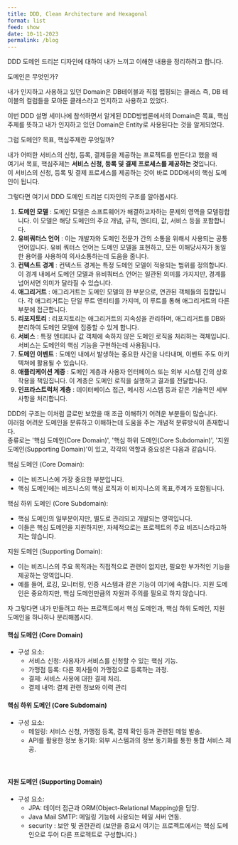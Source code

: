 ```yaml
---
title: DDD, Clean Architecture and Hexagonal
format: list
feed: show
date: 10-11-2023
permalink: /blog
---
```


DDD 도메인 드리븐 디자인에 대하여 내가 느끼고 이해한 내용을 정리하려고 합니다.

도메인은 무엇인가?

내가 인지하고 사용하고 있던 Domain은 DB테이블과 직접 맵핑되는 클래스 즉, DB 테이블의 컬럼들을 모아둔 클래스라고 인지하고 사용하고 있었다.

이번 DDD 설명 세미나에 참석하면서 알게된 DDD방법론에서의 Domain은 목표, 핵심주제를 뜻하고 내가 인지하고 있던 Domain은 Entity로 사용된다는 것을 알게되었다. <br>

그럼 도메인? 목표, 핵심주제란 무엇일까?<br>

내가 어떠한 서비스의 신청, 등록, 결제등을 제공하는 프로젝트를 만든다고 했을 때 <br>
여기서 목표, 핵심주제는 **서비스 신청, 등록 및 결제 프로세스를 제공하는 것**입니다. <br>
이 서비스의 신청, 등록 및 결제 프로세스를 제공하는 것이 바로 DDD에서의 핵심 도메인이 됩니다. <br>

그렇다면 여기서 DDD 도메인 드리븐 디자인의 구조를 알아봅시다.

1. **도메인 모델** : 도메인 모델은 소프트웨어가 해결하고자하는 문제의 영역을 모델링합니다. 이 모델은 해당 도메인의 주요 개념, 규칙, 엔티티, 값, 서비스 등을 포함합니다.
2. **유비쿼터스 언어** : 이는 개발자와 도메인 전문가 간의 소통을 위해서 사용되는 공통 언어입니다. 유비 쿼터스 언어는 도메인 모델을 표현하고, 모든 이해당사자가 동일한 용어를 사용하여 의사소통하는데 도움을 줍니다.
3. **컨텍스트 경계** : 컨텍스트 경계는 특정 도메인 모델이 적용되는 범위를 정의합니다. 이 경계 내에서 도메인 모델과 유비쿼터스 언어는 일관된 의미를 가지지만, 경계를 넘어서면 의미가 달라질 수 있습니다.
4. **애그리거트** : 애그리거트는 도메인 모델의 한 부분으로, 연관된 객체들의 집합입니다. 각 애그리거트는 단일 루트 엔티티를 가지며, 이 루트를 통해 애그리거트의 다른 부분에 접근합니다.
5. **리포지토리** : 리포지토리는 애그리거트의 지속성을 관리하며, 애그리거트를 DB와 분리하여 도메인 모델에 집중할 수 있게 합니다.
6. **서비스** : 특정 엔티티나 값 객체에 속하지 않은 도메인 로직을 처리하는 객체입니다. 서비스는 도메인의 핵심 기능을 구현하는데 사용됩니다.
7. **도메인 이벤트** : 도메인 내에서 발생하는 중요한 사건을 나타내며, 이벤트 주도 아키텍쳐에 활용될 수 있습니다.
8. **애플리케이션 계증** : 도메인 계층과 사용자 인터페이스 또는 외부 시스템 간의 상호작용을 책임집니다. 이 계층은 도메인 로직을 실행하고 결과를 전달합니다.
9. **인프라스트럭처 계층** : 데이터베이스 접근, 메시징 시스템 등과 같은 기술적인 세부 사항을 처리합니다.

DDD의 구조는 이처럼 글로만 보았을 때 조금 이해하기 어려운 부분들이 많습니다.<br>
이러첨 어려운 도메인을 분류하고 이해하는데 도움을 주는 개념적 분류방식이 존재합니다. <br>
종류로는 '핵심 도메인(Core Domain)', '핵심 하위 도메인(Core Subdomain)', '지원 도메인(Supporting Domain)'이 있고, 각각의 역할과 중요성은 다음과 같습니다.

핵심 도메인 (Core Domain):
- 이는 비즈니스에 가장 중요한 부분입니다. 
- 핵심 도메인에는 비즈니스의 핵심 로직과 이 비지니스의 목표,주제가 포함됩니다.

핵심 하위 도메인 (Core Subdomain): 
- 핵심 도메인의 일부분이지만, 별도로 관리되고 개발되는 영역입니다. 
- 이들은 핵심 도메인을 지원하지만, 자체적으로는 프로젝트의 주요 비즈니스라고하지는 않습니다.

지원 도메인 (Supporting Domain): 
- 이는 비즈니스의 주요 목적과는 직접적으로 관련이 없지만, 필요한 부가적인 기능을 제공하는 영역입니다. 
- 예를 들어, 로깅, 모니터링, 인증 시스템과 같은 기능이 여기에 속합니다. 지원 도메인은 중요하지만, 핵심 도메인만큼의 자원과 주의를 필요로 하지 않습니다.

자 그렇다면 내가 만들려고 하는 프로젝트에서 핵심 도메인과, 핵심 하위 도메인, 지원 도메인을 하나하나 분리해봅시다.

#### 핵심 도메인 (Core Domain)
- 구성 요소:
  - 서비스 신청: 사용자가 서비스를 신청할 수 있는 핵심 기능.
  - 가맹점 등록: 다른 회사들이 가맹점으로 등록하는 과정.
  - 결제: 서비스 사용에 대한 결제 처리.
  - 결제 내역: 결제 관련 정보와 이력 관리
#### 핵심 하위 도메인 (Core Subdomain)
- 구성 요소:
  - 메일링: 서비스 신청, 가맹점 등록, 결제 확인 등과 관련된 메일 발송.
  - API를 활용한 정보 동기화: 외부 시스템과의 정보 동기화를 통한 통합 서비스 제공.
  <br>
  <br>

#### 지원 도메인 (Supporting Domain)
- 구성 요소:
  - JPA: 데이터 접근과 ORM(Object-Relational Mapping)을 담당.
  - Java Mail SMTP: 메일링 기능에 사용되는 메일 서버 연동.
  - security : 보안 및 권한관리 (보안을 중요시 여기는 프로젝트에서는 핵심 도메인으로 두어 다른 프로젝트로 구성합니다.)
    <br>
    <br>

